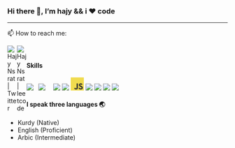 ### Hi there 👋, I’m hajy && i ❤ code

<hr>

📫 How to reach me:

<a href="https://twitter.com/hajynsrat">
  <img align="left" alt="Hajy Nsrat | Twitter" width="22px" src="https://raw.githubusercontent.com/peterthehan/peterthehan/master/assets/twitter.svg" />
</a>

<a href="https://leetcode.com/hajy_nsrat/">
  <img align="left" alt="Hajy Nsrat | leetcode" width="22px" src="https://iconape.com/wp-content/files/jf/122399/png/LeetCode_logo_white_no_text.png" />
</a>

<br/>

#### Skills

<c><img height="30" src="https://raw.githubusercontent.com/isocpp/logos/master/cpp_logo.png"><c>&ensp;
<c><img height="30" src="https://seeklogo.com/images/C/c-sharp-c-logo-02F17714BA-seeklogo.com.png"><c>&emsp;
<c><img height="30" src="https://upload.wikimedia.org/wikipedia/commons/thumb/c/c3/Python-logo-notext.svg/1200px-Python-logo-notext.svg.png"><c> 
<c><img height="30" src="https://www.pikpng.com/pngl/b/146-1469146_java-logo-transparent-png.png"><c>
<c><img height="30" src="https://raw.githubusercontent.com/github/explore/80688e429a7d4ef2fca1e82350fe8e3517d3494d/topics/javascript/javascript.png"><c>
<c><img height="30" src="https://logos-download.com/wp-content/uploads/2017/07/HTML5_badge.png"><c>
<c><img height="30" src="https://cdn1.iconfinder.com/data/icons/logotypes/32/badge-css-3-512.png"><c>
<c><img height="30" src="https://cdn-images-1.medium.com/max/1200/1*5-aoK8IBmXve5whBQM90GA.png"><c>
<c><img height="30" src="https://www.scottbrady91.com/img/logos/dart.png"><c>

#### I speak three languages 🌏

- Kurdy   (Native)
- English (Proficient)
- Arbic   (Intermediate)

<!--
**haji-nsrat/haji-nsrat** is a ✨ _special_ ✨ repository because its `README.md` (this file) appears on your GitHub profile.

Here are some ideas to get you started:

- 🔭 I’m currently working on ...
- 🌱 I’m currently learning ...
- 👯 I’m looking to collaborate on ...
- 🤔 I’m looking for help with ...
- 💬 Ask me about ...
- 📫 How to reach me: ...
- 😄 Pronouns: ...
- ⚡ Fun fact: ...
-->
